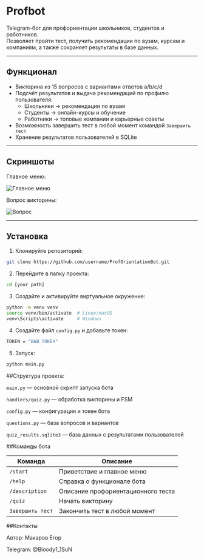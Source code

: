 # Profbot

Telegram-бот для профориентации школьников, студентов и работников.  
Позволяет пройти тест, получить рекомендации по вузам, курсам и компаниям, а также сохраняет результаты в базе данных.

---

## Функционал

- Викторина из 15 вопросов с вариантами ответов a/b/c/d  
- Подсчёт результатов и выдача рекомендаций по профилю пользователя:
  - Школьники → рекомендации по вузам  
  - Студенты → онлайн-курсы и обучение  
  - Работники → топовые компании и карьерные советы  
- Возможность завершить тест в любой момент командой `Завершить тест`  
- Хранение результатов пользователей в SQLite  

---

## Скриншоты

Главное меню:

![Главное меню](screenshots/main_menu.png)

Вопрос викторины:

![Вопрос](screenshots/question.png)

---

## Установка

1. Клонируйте репозиторий:

```bash
git clone https://github.com/username/ProfOrientationBot.git
```

2. Перейдите в папку проекта:

```bash
cd [your path]
```
3. Создайте и активируйте виртуальное окружение:

```bash
python -m venv venv
source venv/bin/activate  # Linux/macOS
venv\Scripts\activate     # Windows
```

4. Создайте файл `config.py` и добавьте токен:

```bash
TOKEN = "ВАШ_ТОКЕН"
```

5. Запуск:
```bash
python main.py
```

##Структура проекта:

`main.py` — основной скрипт запуска бота

`handlers/quiz.py` — обработка викторины и FSM

`config.py` — конфигурация и токен бота

`questions.py` — база вопросов и вариантов

`quiz_results.sqlite3` — база данных с результатами пользователей

##Команды бота

| Команда          | Описание                           |
| ---------------- | ---------------------------------- |
| `/start`         | Приветствие и главное меню         |
| `/help`          | Справка о функционале бота         |
| `/description`   | Описание профориентационного теста |
| `/quiz`          | Начать викторину                   |
| `Завершить тест` | Закончить тест в любой момент      |

##Контакты

Автор: Макаров Егор

Telegram: @Bloody1_1SuN
